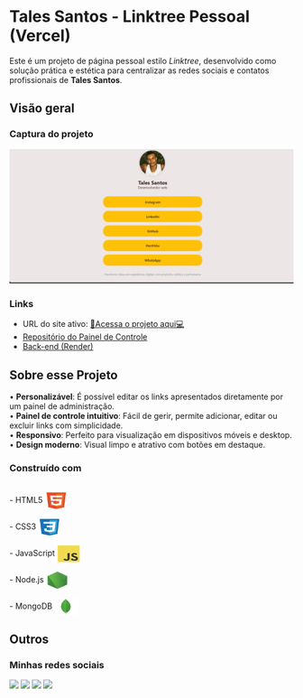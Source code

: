 # Tales Santos - Linktree Pessoal (Vercel)

Este é um projeto de página pessoal estilo *Linktree*, desenvolvido como solução prática e estética para centralizar as redes sociais e contatos profissionais de **Tales Santos**.

## Visão geral

### Captura do projeto

<img src="./public/links.gif" alt="gif ou imagem do projeto de links de Tales Santos">

### Links

* URL do site ativo: [🛜Acessa o projeto aqui💻](https://links-tales.vercel.app/)
* [Repositório do Painel de Controle](https://github.com/Tales-Santos7/meus-Links-painel)
* [Back-end (Render)](https://github.com/Tales-Santos7/Meus-Links-back)

## Sobre esse Projeto

• <strong>Personalizável</strong>: É possível editar os links apresentados diretamente por um painel de administração.<br>
• <strong>Painel de controle intuitivo</strong>: Fácil de gerir, permite adicionar, editar ou excluir links com simplicidade.<br>
• <strong>Responsivo</strong>: Perfeito para visualização em dispositivos móveis e desktop.<br>
• <strong>Design moderno</strong>: Visual limpo e atrativo com botões em destaque.

### Construído com

<div style="display: inline_block"><br>
- HTML5 <img align="center" alt="HTML" height="30" width="40" src="https://raw.githubusercontent.com/devicons/devicon/master/icons/html5/html5-original.svg"><br><br>
- CSS3 <img align="center" alt="CSS" height="30" width="40" src="https://raw.githubusercontent.com/devicons/devicon/master/icons/css3/css3-original.svg"><br><br>
- JavaScript <img align="center" alt="JavaScript" height="30" width="40" src="https://raw.githubusercontent.com/devicons/devicon/master/icons/javascript/javascript-original.svg"><br><br>
- Node.js <img align="center" alt="NodeJs" height="30" width="40" src="https://raw.githubusercontent.com/devicons/devicon/master/icons/nodejs/nodejs-original.svg"><br><br>
- MongoDB <img align="center" alt="MongoDB" height="30" width="40" src="https://raw.githubusercontent.com/devicons/devicon/master/icons/mongodb/mongodb-original.svg"><br>
</div>

## Outros

### Minhas redes sociais

<div> 
   <a href="https://instagram.com/tales.s7" target="_blank"><img src="https://img.shields.io/badge/-Instagram-%23E4405F?style=for-the-badge&logo=instagram&logoColor=white"></a>
   <a href="https://www.linkedin.com/in/tales-santos7" target="_blank"><img src="https://img.shields.io/badge/-LinkedIn-%230077B5?style=for-the-badge&logo=linkedin&logoColor=white"></a>
   <a href="mailto:tales.js07@gmail.com"><img src="https://img.shields.io/badge/-Gmail-%23333?style=for-the-badge&logo=gmail&logoColor=white"></a>
   <a href="https://talessantos-mu.vercel.app/" target="_blank"><img src="https://img.shields.io/badge/-Portf%C3%B3lio-Ffa500?style=for-the-badge&logo=portfolio&logoColor=white"></a>
</div>
